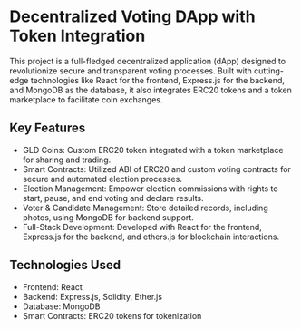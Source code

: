 # Decentralized Voting DApp with Token Integration
 This project is a full-fledged decentralized application (dApp) designed to revolutionize secure and transparent voting processes. Built with cutting-edge technologies like React for the frontend, Express.js for the backend, and MongoDB as the database, it also integrates ERC20 tokens and a token marketplace to facilitate coin exchanges.

## Key Features
* GLD Coins: Custom ERC20 token integrated with a token marketplace for sharing and trading.
* Smart Contracts: Utilized ABI of ERC20 and custom voting contracts for secure and automated election processes.
* Election Management: Empower election commissions with rights to start, pause, and end voting and declare results.
* Voter & Candidate Management: Store detailed records, including photos, using MongoDB for backend support.
* Full-Stack Development: Developed with React for the frontend, Express.js for the backend, and ethers.js for blockchain interactions.


## Technologies Used
* Frontend: React
* Backend: Express.js, Solidity, Ether.js
* Database: MongoDB
* Smart Contracts: ERC20 tokens for tokenization

